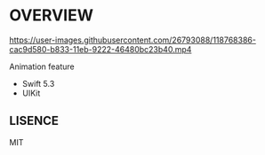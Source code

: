 # OVERVIEW

https://user-images.githubusercontent.com/26793088/118768386-cac9d580-b833-11eb-9222-46480bc23b40.mp4

Animation feature

- Swift 5.3
- UIKit

## LISENCE

MIT
